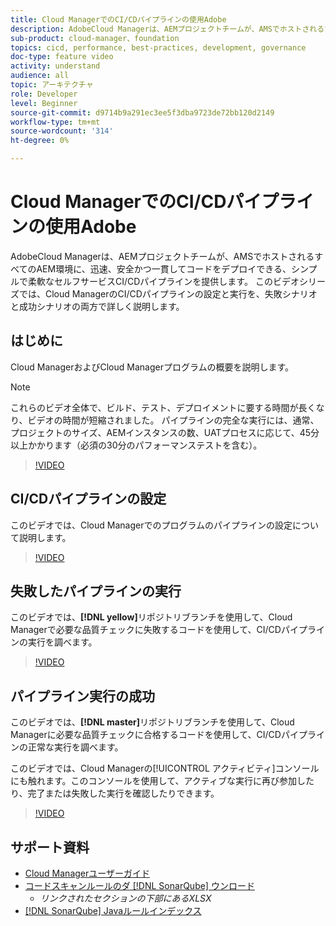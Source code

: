 ```yaml
---
title: Cloud ManagerでのCI/CDパイプラインの使用Adobe
description: AdobeCloud Managerは、AEMプロジェクトチームが、AMSでホストされるすべてのAEM環境に、迅速、安全かつ一貫してコードをデプロイできる、シンプルで柔軟なセルフサービスCI/CDパイプラインを提供します。 このビデオシリーズでは、Cloud ManagerのCI/CDパイプラインの設定と実行を、失敗シナリオと成功シナリオの両方で詳しく説明します。
sub-product: cloud-manager、foundation
topics: cicd, performance, best-practices, development, governance
doc-type: feature video
activity: understand
audience: all
topic: アーキテクチャ
role: Developer
level: Beginner
source-git-commit: d9714b9a291ec3ee5f3dba9723de72bb120d2149
workflow-type: tm+mt
source-wordcount: '314'
ht-degree: 0%

---
```



# Cloud ManagerでのCI/CDパイプラインの使用Adobe

AdobeCloud Managerは、AEMプロジェクトチームが、AMSでホストされるすべてのAEM環境に、迅速、安全かつ一貫してコードをデプロイできる、シンプルで柔軟なセルフサービスCI/CDパイプラインを提供します。 このビデオシリーズでは、Cloud ManagerのCI/CDパイプラインの設定と実行を、失敗シナリオと成功シナリオの両方で詳しく説明します。

## はじめに

Cloud ManagerおよびCloud Managerプログラムの概要を説明します。

>[!NOTE]
>
>これらのビデオ全体で、ビルド、テスト、デプロイメントに要する時間が長くなり、ビデオの時間が短縮されました。 パイプラインの完全な実行には、通常、プロジェクトのサイズ、AEMインスタンスの数、UATプロセスに応じて、45分以上かかります（必須の30分のパフォーマンステストを含む）。

>[!VIDEO](https://video.tv.adobe.com/v/23082/?quality=12&learn=on)

## CI/CDパイプラインの設定

このビデオでは、Cloud Managerでのプログラムのパイプラインの設定について説明します。

>[!VIDEO](https://video.tv.adobe.com/v/23083/?quality=12&learn=on)

## 失敗したパイプラインの実行

このビデオでは、**[!DNL yellow]**&#x200B;リポジトリブランチを使用して、Cloud Managerで必要な品質チェックに失敗するコードを使用して、CI/CDパイプラインの実行を調べます。

>[!VIDEO](https://video.tv.adobe.com/v/23084/?quality=12&learn=on)

## パイプライン実行の成功

このビデオでは、**[!DNL master]**&#x200B;リポジトリブランチを使用して、Cloud Managerに必要な品質チェックに合格するコードを使用して、CI/CDパイプラインの正常な実行を調べます。

このビデオでは、Cloud Managerの[!UICONTROL アクティビティ]コンソールにも触れます。このコンソールを使用して、アクティブな実行に再び参加したり、完了または失敗した実行を確認したりできます。

>[!VIDEO](https://video.tv.adobe.com/v/23085/?quality=12&learn=on)

## サポート資料

* [Cloud Managerユーザーガイド](https://helpx.adobe.com/experience-manager/cloud-manager/user-guide.html)
* [コードスキャンルールのダ [!DNL SonarQube] ウンロード](https://helpx.adobe.com/experience-manager/cloud-manager/using/understand-your-test-results.html#CodeQualityTesting)
   * *リンクされたセクションの下部にあるXLSX*
* [[!DNL SonarQube] Javaルールインデックス](https://rules.sonarsource.com/java/)
